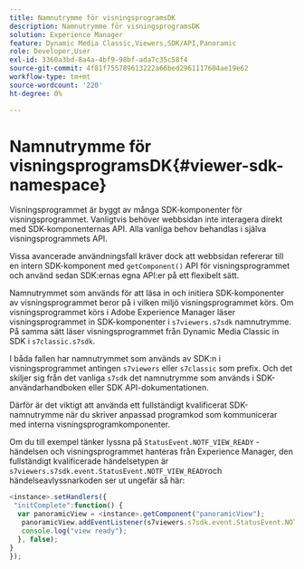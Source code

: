 ```yaml
---
title: Namnutrymme för visningsprogramsDK
description: Namnutrymme för visningsprogramsDK
solution: Experience Manager
feature: Dynamic Media Classic,Viewers,SDK/API,Panoramic
role: Developer,User
exl-id: 3360a3bd-8a4a-4bf9-98bf-ada7c35c58f4
source-git-commit: 4f81f755789613222a66bed2961117604ae19e62
workflow-type: tm+mt
source-wordcount: '220'
ht-degree: 0%

---
```


# Namnutrymme för visningsprogramsDK{#viewer-sdk-namespace}

Visningsprogrammet är byggt av många SDK-komponenter för visningsprogrammet. Vanligtvis behöver webbsidan inte interagera direkt med SDK-komponenternas API. Alla vanliga behov behandlas i själva visningsprogrammets API.

Vissa avancerade användningsfall kräver dock att webbsidan refererar till en intern SDK-komponent med `getComponent()` API för visningsprogrammet och använd sedan SDK:ernas egna API:er på ett flexibelt sätt.

Namnutrymmet som används för att läsa in och initiera SDK-komponenter av visningsprogrammet beror på i vilken miljö visningsprogrammet körs. Om visningsprogrammet körs i Adobe Experience Manager läser visningsprogrammet in SDK-komponenter i `s7viewers.s7sdk` namnutrymme. På samma sätt läser visningsprogrammet från Dynamic Media Classic in SDK i `s7classic.s7sdk`.

I båda fallen har namnutrymmet som används av SDK:n i visningsprogrammet antingen `s7viewers` eller `s7classic` som prefix. Och det skiljer sig från det vanliga `s7sdk` det namnutrymme som används i SDK-användarhandboken eller SDK API-dokumentationen.

Därför är det viktigt att använda ett fullständigt kvalificerat SDK-namnutrymme när du skriver anpassad programkod som kommunicerar med interna visningsprogramkomponenter.

Om du till exempel tänker lyssna på `StatusEvent.NOTF_VIEW_READY` -händelsen och visningsprogrammet hanteras från Experience Manager, den fullständigt kvalificerade händelsetypen är `s7viewers.s7sdk.event.StatusEvent.NOTF_VIEW_READY`och händelseavlyssnarkoden ser ut ungefär så här:

```javascript {.line-numbers}
<instance>.setHandlers({ 
 "initComplete":function() { 
  var panoramicView = <instance>.getComponent("panoramicView"); 
   panoramicView.addEventListener(s7viewers.s7sdk.event.StatusEvent.NOTF_VIEW_READY, function(e) { 
   console.log("view ready"); 
  }, false); 
} 
});
```
